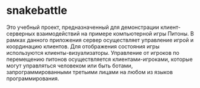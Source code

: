 # snakebattle
Это учебный проект, предназначенный для демонстрации клиент-серверных взаимодействий на примере компьютерной игры Питоны.
В рамках данного приложения сервер осуществляет управление игрой и координацию клиентов. Для отображения состояния игры используются клиенты-визуализаторы. Управление от игроков по перемещению питонов осуществляется клиентами-игроками, которые могут управляться человеком или быть ботами, запрограммированными третьими лицами на любом из языков программирования.
